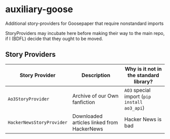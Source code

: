 # auxiliary-goose
Additional story-providers for Goosepaper that require nonstandard imports


StoryProviders may incubate here before making their way to the main repo, if I (BDFL) decide that they ought to be moved.

## Story Providers

| Story Provider | Description | Why is it not in the standard library? |
|----------------|-------------|----------------------------------------|
| `Ao3StoryProvider` | Archive of our Own fanfiction | `AO3` special import (`pip install ao3_api`) |
| `HackerNewsStoryProvider` | Downloaded articles linked from HackerNews | Hacker News is bad |
